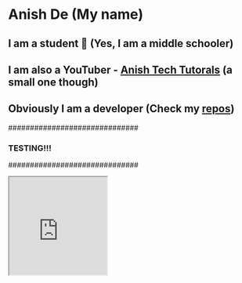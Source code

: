 # Anish De (My name)
## I am a student 🍎 (Yes, I am a middle schooler)
## I am also a YouTuber - [Anish Tech Tutorals](https://youtube.com/anishtechtutorials) (a small one though)
## Obviously I am a developer (Check my [repos](https://github.com/AnishDe12020?tab=repositories))

##############################
###  TESTING!!! ##############
##############################
<iframe
        src="https://previewermd.vercel.app/"
        height="200px"
        width="200px"
/>

